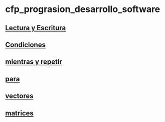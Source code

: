 # cfp_prograsion_desarrollo_software

## [Lectura y Escritura](./pseudocodigo/lectura_escritura)

## [Condiciones](./pseudocodigo/condiciones)

## [mientras y repetir](./pseudocodigo/mientras%20y%20repetir)

## [para](./pseudocodigo/para)

## [vectores](./pseudocodigo/vectores)

## [matrices](./pseudocodigo/matrices)